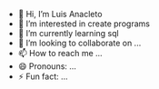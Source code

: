 - 👋 Hi, I’m Luis Anacleto
- 👀 I’m interested in create programs
- 🌱 I’m currently learning sql 
- 💞️ I’m looking to collaborate on ...
- 📫 How to reach me ...
- 😄 Pronouns: ...
- ⚡ Fun fact: ...

<!---
russopt/russopt is a ✨ special ✨ repository because its `README.md` (this file) appears on your GitHub profile.
You can click the Preview link to take a look at your changes.
--->

